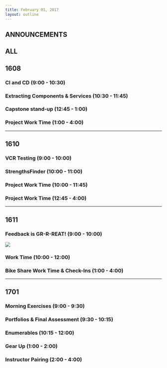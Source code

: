 ```yaml
---
title: February 01, 2017
layout: outline
---
```


## ANNOUNCEMENTS

## ALL

## 1608

### CI and CD (9:00 - 10:30)

### Extracting Components & Services (10:30 - 11:45)

### Capstone stand-up (12:45 - 1:00)

### Project Work Time (1:00 - 4:00)

***

## 1610

### VCR Testing (9:00 - 10:00)

### StrengthsFinder (10:00 - 11:00)

### Project Work Time (10:00 - 11:45)

### Project Work Time (12:45 - 4:00)

***

## 1611

### Feedback is GR-R-REAT! (9:00 - 10:00)
![](http://i.giphy.com/6yKquSnGwI5Ak.gif)

### Work Time (10:00 - 12:00)

### Bike Share Work Time & Check-Ins (1:00 - 4:00)

***

## 1701

### Morning Exercises (9:00 - 9:30)

### Portfolios & Final Assessment (9:30 - 10:15)

### Enumerables (10:15 - 12:00)

### Gear Up (1:00 - 2:00)

### Instructor Pairing (2:00 - 4:00)
